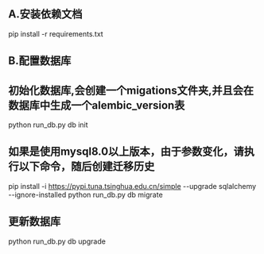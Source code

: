 ## A.安装依赖文档
pip install -r requirements.txt

## B.配置数据库

## 初始化数据库,会创建一个migations文件夹,并且会在数据库中生成一个alembic_version表
python run_db.py db init

## 如果是使用mysql8.0以上版本，由于参数变化，请执行以下命令，随后创建迁移历史
pip install -i https://pypi.tuna.tsinghua.edu.cn/simple --upgrade sqlalchemy --ignore-installed
python run_db.py db migrate


## 更新数据库
python run_db.py db upgrade
